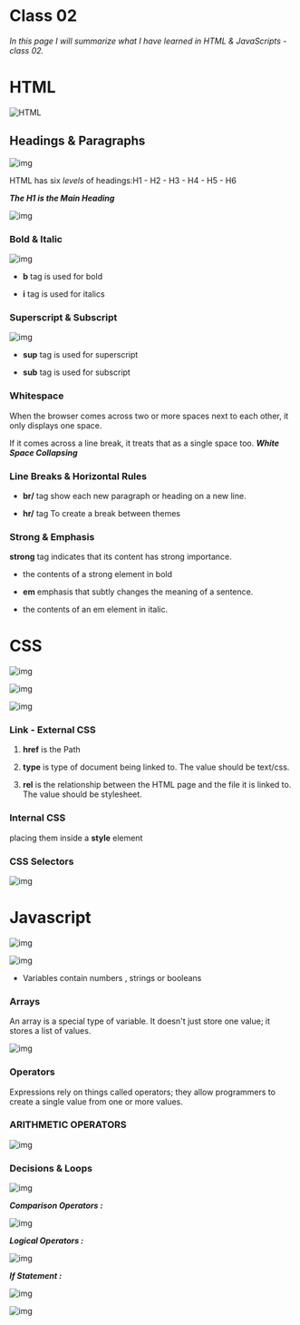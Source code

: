 # Class 02

*In this page I will summarize what I have learned in HTML & JavaScripts - class 02.*

# HTML

![HTML](https://static.raymondcamden.com/images/logo-html.png)

## Headings & Paragraphs

![img](https://i.ytimg.com/vi/1CoBHqSErzg/maxresdefault.jpg)

HTML has six *levels* of headings:H1 - H2 - H3 - H4 - H5 - H6

***The H1 is the Main Heading***

![img](https://ictacademy.com.ng/wp-content/uploads/2017/10/demo.png)

### Bold & Italic

![img](https://i.ytimg.com/vi/CUOZ5EZOgUk/maxresdefault.jpg)

- **b** tag is used for bold

- **i** tag is used for italics

### Superscript & Subscript

![img](https://i.ytimg.com/vi/-y0pbbJNeJk/maxresdefault.jpg)

- **sup** tag is used for superscript

- **sub** tag is used for subscript

### Whitespace

When the browser comes across two or more spaces next to each other, it only displays one space.

If it comes across a line break, it treats that as a single space too. ***White Space Collapsing***

### Line Breaks & Horizontal Rules

- **br/** tag  show each new paragraph or heading on a new line. 

- **hr/** tag  To create a break between themes

### Strong & Emphasis

**strong** tag  indicates that its content has strong importance. 

- the contents of a  strong element in bold

- **em** emphasis that subtly changes the meaning of a sentence.

- the contents of an em element in italic.

# CSS

![img](https://maxcdn.icons8.com/windows10/PNG/512/Files/CSS-512.png)

![img](https://th.bing.com/th/id/OIP.LWh6Qs-gDQLh2Vq_tjHmnQHaC3?pid=Api&rs=1)

![img](https://en-support.files.wordpress.com/2011/09/css-selectors-lrg.png)


### Link - External CSS

1. **href** is the Path 

2. **type** is  type of document being linked to. The value should be text/css.

3. **rel** is the relationship between the HTML page and the file it is linked to. The value should be stylesheet.

### Internal CSS

 placing them inside a **style** element 

 ### CSS Selectors


![img](https://studyopedia.com/wp-content/uploads/2017/07/CSS-Selectors.png)

# Javascript


![img](https://tekraze.com/wp-content/uploads/2018/05/javascript.jpg)

![img](https://cyberpointsolution.com/wp-content/uploads/2018/04/js-variables.jpg)

- Variables contain numbers , strings or booleans

### Arrays

An array is a special type of variable. It doesn't just store one value; it stores a list of values.

![img](https://array-freeze-javascript.ncmpcppapero.buzz/img/706404.jpg)

### Operators

Expressions rely on things called operators; they allow programmers to create a single value from one or more values. 

### ARITHMETIC OPERATORS 


![img](https://qph.fs.quoracdn.net/main-qimg-229791c28f5e87859491957dfe17049d)

### Decisions & Loops


![img](https://www.tutorialride.com/images/javascript/switch-flow-diagram.jpg)

***Comparison Operators :***

![img](https://i.ytimg.com/vi/wFB-ywsNPwg/maxresdefault.jpg)

***Logical Operators :***


![img](https://image.slidesharecdn.com/javascriptcomparisonandlogicaloperators-130122010359-phpapp01/95/javascript-comparison-and-logical-operators-6-638.jpg?cb=1358816684)


***If Statement :***


![img](https://www.w3resource.com/w3r_images/c-if-else-statement.png)




![img](https://www.ahirlabs.com/wp-content/uploads/2018/11/If-Else-Statement-And-Switch-Statement.png)
















